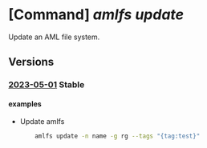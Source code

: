 # [Command] _amlfs update_

Update an AML file system.

## Versions

### [2023-05-01](/Resources/mgmt-plane/L3N1YnNjcmlwdGlvbnMve30vcmVzb3VyY2Vncm91cHMve30vcHJvdmlkZXJzL21pY3Jvc29mdC5zdG9yYWdlY2FjaGUvYW1sZmlsZXN5c3RlbXMve30=/2023-05-01.xml) **Stable**

<!-- mgmt-plane /subscriptions/{}/resourcegroups/{}/providers/microsoft.storagecache/amlfilesystems/{} 2023-05-01 -->

#### examples

- Update amlfs
    ```bash
        amlfs update -n name -g rg --tags "{tag:test}"
    ```
